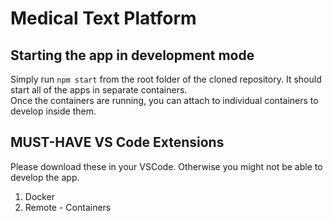 # Medical Text Platform

## Starting the app in development mode
Simply run `npm start` from the root folder of the cloned repository. It should start all of the apps in separate containers.  
Once the containers are running, you can attach to individual containers to develop inside them.

## MUST-HAVE VS Code Extensions
Please download these in your VSCode. Otherwise you might not be able to develop the app.
1. Docker
2. Remote - Containers